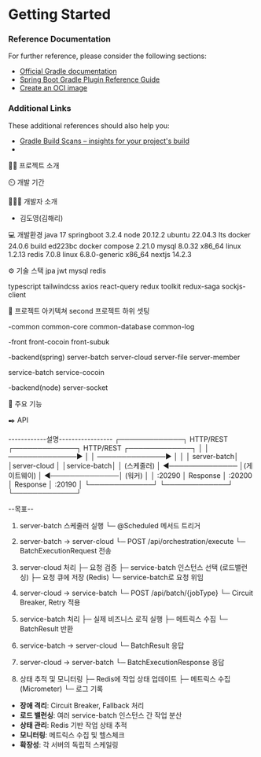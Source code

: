 # Getting Started

### Reference Documentation

For further reference, please consider the following sections:

* [Official Gradle documentation](https://docs.gradle.org)
* [Spring Boot Gradle Plugin Reference Guide](https://docs.spring.io/spring-boot/docs/3.2.4/gradle-plugin/reference/html/)
* [Create an OCI image](https://docs.spring.io/spring-boot/docs/3.2.4/gradle-plugin/reference/html/#build-image)

### Additional Links

These additional references should also help you:

* [Gradle Build Scans – insights for your project's build](https://scans.gradle.com#gradle)
* 

👨‍🏫 프로젝트 소개


⏲️ 개발 기간

🧑‍🤝‍🧑 개발자 소개
- 김도영(김해리)

💻 개발환경
java 17
springboot 3.2.4
node 20.12.2
ubuntu 22.04.3 lts
docker 24.0.6 build ed223bc
docker compose 2.21.0
mysql 8.0.32 x86_64 linux 1.2.13
redis 7.0.8 linux 6.8.0-generic x86_64
nextjs 14.2.3

⚙️ 기술 스택
jpa
jwt
mysql
redis

typescript
tailwindcss
axios
react-query
redux toolkit
redux-saga
sockjs-client

📝 프로젝트 아키텍쳐
second 프로젝트 하위 셋팅

-common
common-core
common-database
common-log

-front
front-cocoin
front-subuk

-backend(spring)
server-batch
server-cloud
server-file
server-member

service-batch
service-cocoin

-backend(node)
server-socket

📌 주요 기능

✒️ API

------------설명-----------------
┌─────────────┐    HTTP/REST    ┌─────────────┐    HTTP/REST    ┌─────────────┐
│             │ ──────────────► │             │ ──────────────► │             │
│ server-batch│                 │server-cloud │                 │service-batch│
│ (스케줄러)   │ ◄────────────── │(게이트웨이)   │ ◄──────────────│  (워커)      │
│   :20290    │    Response     │   :20200    │    Response     │   :20190    │
└─────────────┘                 └─────────────┘                 └─────────────┘


--목표--

1. server-batch 스케줄러 실행
   └─ @Scheduled 메서드 트리거

2. server-batch → server-cloud
   └─ POST /api/orchestration/execute
   └─ BatchExecutionRequest 전송

3. server-cloud 처리
   ├─ 요청 검증
   ├─ service-batch 인스턴스 선택 (로드밸런싱)
   ├─ 요청 큐에 저장 (Redis)
   └─ service-batch로 요청 위임

4. server-cloud → service-batch
   └─ POST /api/batch/{jobType}
   └─ Circuit Breaker, Retry 적용

5. service-batch 처리
   ├─ 실제 비즈니스 로직 실행
   ├─ 메트릭스 수집
   └─ BatchResult 반환

6. service-batch → server-cloud
   └─ BatchResult 응답

7. server-cloud → server-batch
   └─ BatchExecutionResponse 응답

8. 상태 추적 및 모니터링
   ├─ Redis에 작업 상태 업데이트
   ├─ 메트릭스 수집 (Micrometer)
   └─ 로그 기록


- **장애 격리**: Circuit Breaker, Fallback 처리
- **로드 밸런싱**: 여러 service-batch 인스턴스 간 작업 분산
- **상태 관리**: Redis 기반 작업 상태 추적
- **모니터링**: 메트릭스 수집 및 헬스체크
- **확장성**: 각 서버의 독립적 스케일링
